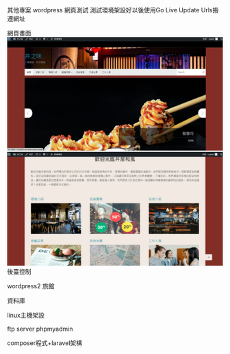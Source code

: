其他專案
wordpress 網頁測試
測試環境架設好以後使用Go Live Update Urls搬遷網址

網頁畫面
![image](https://github.com/cychenwork1/other/blob/main/image/a1.png)
![image](https://github.com/cychenwork1/other/blob/main/image/a2.png)
後臺控制

wordpress2 旅館




資料庫


linux主機架設

ftp server 
phpmyadmin

composer程式+laravel架構
